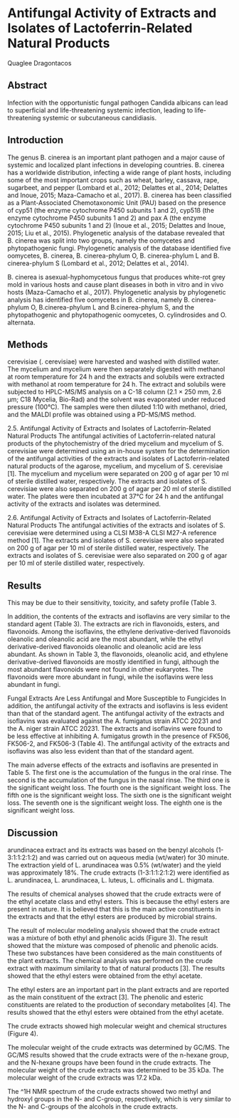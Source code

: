 # Antifungal Activity of Extracts and Isolates of Lactoferrin-Related Natural Products
Quaglee Dragontacos


## Abstract
Infection with the opportunistic fungal pathogen Candida albicans can lead to superficial and life-threatening systemic infection, leading to life-threatening systemic or subcutaneous candidiasis.


## Introduction
The genus B. cinerea is an important plant pathogen and a major cause of systemic and localized plant infections in developing countries. B. cinerea has a worldwide distribution, infecting a wide range of plant hosts, including some of the most important crops such as wheat, barley, cassava, rape, sugarbeet, and pepper (Lombard et al., 2012; Delattes et al., 2014; Delattes and Inoue, 2015; Maza-Camacho et al., 2017). B. cinerea has been classified as a Plant-Associated Chemotaxonomic Unit (PAU) based on the presence of cyp51 (the enzyme cytochrome P450 subunits 1 and 2), cyp51ß (the enzyme cytochrome P450 subunits 1 and 2) and pax A (the enzyme cytochrome P450 subunits 1 and 2) (Inoue et al., 2015; Delattes and Inoue, 2015; Liu et al., 2015). Phylogenetic analysis of the database revealed that B. cinerea was split into two groups, namely the oomycetes and phytopathogenic fungi. Phylogenetic analysis of the database identified five oomycetes, B. cinerea, B. cinerea-phylum O, B. cinerea-phylum L and B. cinerea-phylum S (Lombard et al., 2012; Delattes et al., 2014).

B. cinerea is asexual-hyphomycetous fungus that produces white-rot grey mold in various hosts and cause plant diseases in both in vitro and in vivo hosts (Maza-Camacho et al., 2017). Phylogenetic analysis by phylogenetic analysis has identified five oomycetes in B. cinerea, namely B. cinerea-phylum O, B.cinerea-phylum L and B.cinerea-phylum S, and the phytopathogenic and phytopathogenic oomycetes, O. cylindrosides and O. alternata.


## Methods
cerevisiae (. cerevisiae) were harvested and washed with distilled water. The mycelium and mycelium were then separately digested with methanol at room temperature for 24 h and the extracts and solubils were extracted with methanol at room temperature for 24 h. The extract and solubils were subjected to HPLC-MS/MS analysis on a C-18 column (2.1 × 250 mm, 2.6 µm; C18 Mycelia, Bio-Rad) and the solvent was evaporated under reduced pressure (100°C). The samples were then diluted 1:10 with methanol, dried, and the MALDI profile was obtained using a PD-MS/MS method.

2.5. Antifungal Activity of Extracts and Isolates of Lactoferrin-Related Natural Products
The antifungal activities of Lactoferrin-related natural products of the phytochemistry of the dried mycelium and mycelium of S. cerevisiae were determined using an in-house system for the determination of the antifungal activities of the extracts and isolates of Lactoferrin-related natural products of the agarose, mycelium, and mycelium of S. cerevisiae [1]. The mycelium and mycelium were separated on 200 g of agar per 10 ml of sterile distilled water, respectively. The extracts and isolates of S. cerevisiae were also separated on 200 g of agar per 20 ml of sterile distilled water. The plates were then incubated at 37°C for 24 h and the antifungal activity of the extracts and isolates was determined.

2.6. Antifungal Activity of Extracts and Isolates of Lactoferrin-Related Natural Products
The antifungal activities of the extracts and isolates of S. cerevisiae were determined using a CLSI M38-A CLSI M27-A reference method [1]. The extracts and isolates of S. cerevisiae were also separated on 200 g of agar per 10 ml of sterile distilled water, respectively. The extracts and isolates of S. cerevisiae were also separated on 200 g of agar per 10 ml of sterile distilled water, respectively.


## Results
This may be due to their sensitivity, toxicity, and safety profile (Table 3.

In addition, the contents of the extracts and isoflavins are very similar to the standard agent (Table 3). The extracts are rich in flavonoids, esters, and flavonoids. Among the isoflavins, the ethylene derivative-derived flavonoids oleanolic and oleanolic acid are the most abundant, while the ethyl derivative-derived flavonoids oleanolic and oleanolic acid are less abundant. As shown in Table 3, the flavonoids, oleanolic acid, and ethylene derivative-derived flavonoids are mostly identified in fungi, although the most abundant flavonoids were not found in other eukaryotes. The flavonoids were more abundant in fungi, while the isoflavins were less abundant in fungi.

Fungal Extracts Are Less Antifungal and More Susceptible to Fungicides
In addition, the antifungal activity of the extracts and isoflavins is less evident than that of the standard agent. The antifungal activity of the extracts and isoflavins was evaluated against the A. fumigatus strain ATCC 20231 and the A. niger strain ATCC 20231. The extracts and isoflavins were found to be less effective at inhibiting A. fumigatus growth in the presence of FK506, FK506-2, and FK506-3 (Table 4). The antifungal activity of the extracts and isoflavins was also less evident than that of the standard agent.

The main adverse effects of the extracts and isoflavins are presented in Table 5. The first one is the accumulation of the fungus in the oral rinse. The second is the accumulation of the fungus in the nasal rinse. The third one is the significant weight loss. The fourth one is the significant weight loss. The fifth one is the significant weight loss. The sixth one is the significant weight loss. The seventh one is the significant weight loss. The eighth one is the significant weight loss.


## Discussion
arundinacea extract and its extracts was based on the benzyl alcohols (1-3:1:1:2:1:2) and was carried out on aqueous media (wt/water) for 30 minute. The extraction yield of L. arundinacea was 0.5% (wt/water) and the yield was approximately 18%. The crude extracts (1-3:1:1:2:1:2) were identified as L. arundinacea, L. arundinacea, L. luteus, L. officinalis and L. thigmata.

The results of chemical analyses showed that the crude extracts were of the ethyl acetate class and ethyl esters. This is because the ethyl esters are present in nature. It is believed that this is the main active constituents in the extracts and that the ethyl esters are produced by microbial strains.

The result of molecular modeling analysis showed that the crude extract was a mixture of both ethyl and phenolic acids (Figure 3). The result showed that the mixture was composed of phenolic and phenolic acids. These two substances have been considered as the main constituents of the plant extracts. The chemical analysis was performed on the crude extract with maximum similarity to that of natural products [3]. The results showed that the ethyl esters were obtained from the ethyl acetate.

The ethyl esters are an important part in the plant extracts and are reported as the main constituent of the extract [3]. The phenolic and esteric constituents are related to the production of secondary metabolites [4]. The results showed that the ethyl esters were obtained from the ethyl acetate.

The crude extracts showed high molecular weight and chemical structures (Figure 4).

The molecular weight of the crude extracts was determined by GC/MS. The GC/MS results showed that the crude extracts were of the n-hexane group, and the N-hexane groups have been found in the crude extracts. The molecular weight of the crude extracts was determined to be 35 kDa. The molecular weight of the crude extracts was 17.2 kDa.

The ^1H NMR spectrum of the crude extracts showed two methyl and hydroxyl groups in the N- and C-group, respectively, which is very similar to the N- and C-groups of the alcohols in the crude extracts.
